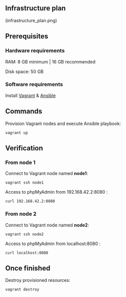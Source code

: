 ## Infrastructure plan

(infrastructure_plan.png)


## Prerequisites

### Hardware requirements

RAM: 8 GB minimum | 16 GB recommended

Disk space: 50 GB

### Software requirements

Install [Vagrant](https://www.vagrantup.com/downloads) & [Ansible](https://docs.ansible.com/ansible/latest/installation_guide/intro_installation.html)


## Commands

Provision Vagrant nodes and execute Ansible playbook:
```
vagrant up
```

## Verification

### From node 1

Connect to Vagrant node named **node1**:

`vagrant ssh node1`

Access to phpMyAdmin from 192.168.42.2:8080 :

`curl 192.168.42.2:8080`

### From node 2

Connect to Vagrant node named **node2**:

`vagrant ssh node2`

Access to phpMyAdmin from localhost:8080 :

`curl localhost:8080`


## Once finished

Destroy provisioned resources:
```
vagrant destroy
```
